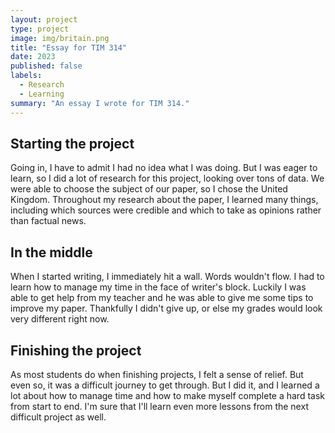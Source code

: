 ```yaml
---
layout: project
type: project
image: img/britain.png
title: "Essay for TIM 314"
date: 2023
published: false
labels:
  - Research
  - Learning
summary: "An essay I wrote for TIM 314."
---
```


## Starting the project
Going in, I have to admit I had no idea what I was doing. But I was eager to learn, so I did a lot of research for this project, looking over tons of data. We were able to choose the subject of our paper, so I chose the United Kingdom. Throughout my research about the paper, I learned many things, including which sources were credible and which to take as opinions rather than factual news. 

## In the middle
When I started writing, I immediately hit a wall. Words wouldn't flow. I had to learn how to manage my time in the face of writer's block. Luckily I was able to get help from my teacher and he was able to give me some tips to improve my paper. Thankfully I didn't give up, or else my grades would look very different right now.

## Finishing the project
As most students do when finishing projects, I felt a sense of relief. But even so, it was a difficult journey to get through. But I did it, and I learned a lot about how to manage time and how to make myself complete a hard task from start to end. I'm sure that I'll learn even more lessons from the next difficult project as well.
